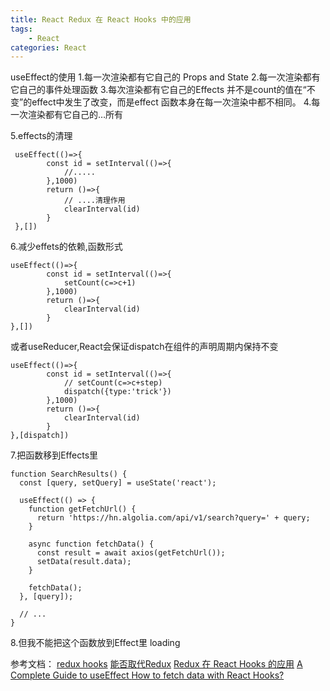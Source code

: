 ```yaml
---
title: React Redux 在 React Hooks 中的应用
tags:
    - React
categories: React
---
```


useEffect的使用
1.每一次渲染都有它自己的 Props and State
2.每一次渲染都有它自己的事件处理函数
3.每次渲染都有它自己的Effects
    并不是count的值在“不变”的effect中发生了改变，而是effect 函数本身在每一次渲染中都不相同。
4.每一次渲染都有它自己的…所有
<!-- more -->
5.effects的清理
```
 useEffect(()=>{
        const id = setInterval(()=>{
            //.....
        },1000)
        return ()=>{
            // ....清理作用
            clearInterval(id)
        }
 },[])
```
6.减少effets的依赖,函数形式
```
useEffect(()=>{
        const id = setInterval(()=>{
            setCount(c=>c+1)
        },1000)
        return ()=>{
            clearInterval(id)
        }
},[])
```

或者useReducer,React会保证dispatch在组件的声明周期内保持不变

```
useEffect(()=>{
        const id = setInterval(()=>{
            // setCount(c=>c+step)
            dispatch({type:'trick'})
        },1000)
        return ()=>{
            clearInterval(id)
        }
},[dispatch])
```
7.把函数移到Effects里
```
function SearchResults() {
  const [query, setQuery] = useState('react');

  useEffect(() => {
    function getFetchUrl() {
      return 'https://hn.algolia.com/api/v1/search?query=' + query;
    }

    async function fetchData() {
      const result = await axios(getFetchUrl());
      setData(result.data);
    }

    fetchData();
  }, [query]);

  // ...
}
```
8.但我不能把这个函数放到Effect里
loading


参考文档：
[redux hooks](https://react-redux.js.org/next/api/hooks)
[能否取代Redux](https://segmentfault.com/a/1190000020285526?utm_source=tag-newest)
[Redux 在 React Hooks 的应用](https://juejin.im/post/5d90a10ff265da5ba273b34f)
[A Complete Guide to useEffect ](https://overreacted.io/a-complete-guide-to-useeffect/)
[How to fetch data with React Hooks?](https://www.robinwieruch.de/react-hooks-fetch-data)

